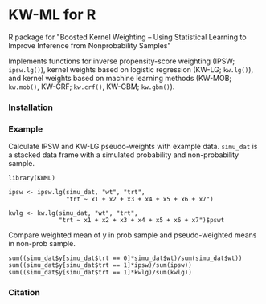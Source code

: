 # KW-ML for R

R package for "Boosted Kernel Weighting – Using Statistical Learning to Improve Inference from Nonprobability Samples"

Implements functions for inverse propensity-score weighting (IPSW; `ipsw.lg()`), kernel weights based on logistic regression (KW-LG; `kw.lg()`), and kernel weights based on machine learning methods (KW-MOB; `kw.mob()`, KW-CRF; `kw.crf()`, KW-GBM; `kw.gbm()`).

### Installation

### Example

Calculate IPSW and KW-LG pseudo-weights with example data. `simu_dat` is a stacked data frame with a simulated probability and non-probability sample. 

``` {.r}
library(KWML)

ipsw <- ipsw.lg(simu_dat, "wt", "trt", 
                "trt ~ x1 + x2 + x3 + x4 + x5 + x6 + x7")

kwlg <- kw.lg(simu_dat, "wt", "trt", 
              "trt ~ x1 + x2 + x3 + x4 + x5 + x6 + x7")$pswt
```

Compare weighted mean of y in prob sample and pseudo-weighted means in non-prob sample.

``` {.r}
sum((simu_dat$y[simu_dat$trt == 0]*simu_dat$wt)/sum(simu_dat$wt))
sum((simu_dat$y[simu_dat$trt == 1]*ipsw)/sum(ipsw))
sum((simu_dat$y[simu_dat$trt == 1]*kwlg)/sum(kwlg))
```

### Citation 
